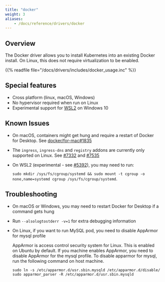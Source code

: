 ```yaml
---
title: "docker"
weight: 3
aliases:
    - /docs/reference/drivers/docker
---
```


## Overview

The Docker driver allows you to install Kubernetes into an existing Docker install. On Linux, this does not require virtualization to be enabled.

{{% readfile file="/docs/drivers/includes/docker_usage.inc" %}}

## Special features

- Cross platform (linux, macOS, Windows)
- No hypervisor required when run on Linux
- Experimental support for [WSL2](https://docs.microsoft.com/en-us/windows/wsl/wsl2-install) on Windows 10

## Known Issues

- On macOS, containers might get hung and require a restart of Docker for Desktop. See [docker/for-mac#1835](https://github.com/docker/for-mac/issues/1835)

- The `ingress`, `ingress-dns` and `registry` addons are currently only supported on Linux. See [#7332](https://github.com/kubernetes/minikube/issues/7332) and [#7535](https://github.com/kubernetes/minikube/issues/7535)

- On WSL2 (experimental - see [#5392](https://github.com/kubernetes/minikube/issues/5392)), you may need to run:

   `sudo mkdir /sys/fs/cgroup/systemd && sudo mount -t cgroup -o none,name=systemd cgroup /sys/fs/cgroup/systemd`.


## Troubleshooting

- On macOS or Windows, you may need to restart Docker for Desktop if a command gets hung

- Run `--alsologtostderr -v=1` for extra debugging information

- On Linux, if you want to run MySQL pod, you need to disable AppArmor for mysql profile

   AppArmor is access control security system for Linux. This is enabled on Ubuntu by default.
   If you machine enables AppArmor, you need to disable AppArmor for the mysql profile.
   To disable apparmor for mysql, run the following command on host machine.

    `sudo ln -s /etc/apparmor.d/usr.sbin.mysqld /etc/apparmor.d/disable/
    sudo apparmor_parser -R /etc/apparmor.d/usr.sbin.mysqld
    `
